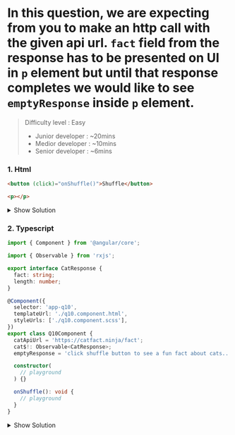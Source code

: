  
# In this question, we are expecting from you to make an http call with the given api url. `fact` field from the response has to be presented on UI in `p` element but until that response completes we would like to see `emptyResponse` inside `p` element.

>Difficulty level : Easy 
> - Junior developer : ~20mins 
> - Medior developer : ~10mins 
> - Senior developer : ~6mins

### 1. Html

```html
<button (click)="onShuffle()">Shuffle</button>

<p></p>
```

<details>
<summary>Show Solution</summary>
<p>

```html
<button (click)="onShuffle()">Shuffle</button>

<ng-container *ngIf="(cat$ | async) as cat; else emptyTemp">
  <p>{{cat?.fact}}</p>
</ng-container>

<ng-template #emptyTemp>
  <p>{{emptyResponse}}</p>
</ng-template>
```

</p>
</details>


### 2. Typescript

```typescript
import { Component } from '@angular/core';

import { Observable } from 'rxjs';

export interface CatResponse {
  fact: string;
  length: number;
}

@Component({
  selector: 'app-q10',
  templateUrl: './q10.component.html',
  styleUrls: ['./q10.component.scss'],
})
export class Q10Component {
  catApiUrl = 'https://catfact.ninja/fact';
  cat$!: Observable<CatResponse>;
  emptyResponse = 'click shuffle button to see a fun fact about cats..';

  constructor(
    // playground
  ) {}

  onShuffle(): void {
    // playground
  }
}
```

<details>
<summary>Show Solution</summary>
<p>

```typescript
import { HttpClient } from '@angular/common/http';
import { Component } from '@angular/core';

import { Observable } from 'rxjs';

export interface CatResponse {
  fact: string;
  length: number;
}

@Component({
  selector: 'app-q10',
  templateUrl: './q10.component.html',
  styleUrls: ['./q10.component.scss'],
})
export class Q10Component {
  catApiUrl = 'https://catfact.ninja/fact';
  cat$!: Observable<CatResponse>;
  emptyResponse = 'click shuffle button to see a fun fact about cats..';

  constructor(private httpClient: HttpClient) {}

  onShuffle(): void {
    this.cat$ = this.httpClient.get<CatResponse>(this.catApiUrl);
  }
}
```

</p>
</details>
 